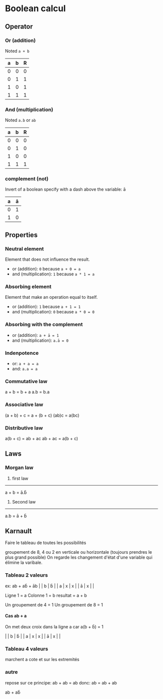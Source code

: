 # Boolean calcul

## Operator

### Or (addition)

Noted `a + b`

| a | b | R |
|---|---|---|
| 0 | 0 | 0 |
| 0 | 1 | 1 |
| 1 | 0 | 1 |
| 1 | 1 | 1 |

### And (multiplication)

Noted `a.b` or `ab`

| a | b | R |
|---|---|---|
| 0 | 0 | 0 |
| 0 | 1 | 0 |
| 1 | 0 | 0 |
| 1 | 1 | 1 |

### complement (not)
                                                            
Invert of a boolean specify with a dash above the variable: ā

| a | ā |
|---|---|
| 0 | 1 |
| 1 | 0 |

## Properties

### Neutral element

Element that does not influence the result.

- or (addition):        `0` because `a + 0 = a`
- and (multiplication): `1` because `a * 1 = a`

### Absorbing element

Element that make an operation equal to itself.

- or (addition):        `1` because `a + 1 = 1`
- and (multiplication): `0` because `a * 0 = 0`

### Absorbing with the complement

- or (addition):        `a + ā = 1`
- and (multiplication): `a.ā = 0`

### Indenpotence

- or: `a + a = a`
- and: `a.a = a`

### Commutative law

a + b = b + a
a.b = b.a

### Associative law

(a + b) + c = a + (b + c)
(ab)c = a(bc)

### Distributive law

a(b + c) = ab + ac
ab + ac = a(b + c)

## Laws

### Morgan law

1. first law
_____
a + b = ā.b̄

1. Second law
___
a.b = ā + b̄



## Karnault

Faire le tableau de toutes les possibilités

groupement de 8, 4 ou 2 en verticale ou horizontale (toujours prendres le plus grand possible)
On regarde les changement d'état d'une variable qui élimine la varibale.

### Tableau 2 valeurs

ex: ab + ab̄ + āb
|   | b | b̄ |
| a | x | x |
| ā | x |   |

Ligne 1 = a
Colonne 1 = b
resultat = a + b

Un groupement de 4 = 1
Un groupement de 8 = 1


#### Cas ab + a

On met deux croix dans la ligne a car a(b + b̄) = 1

|   | b | b̄ |
| a | x | x [|](|.md)
| ā | x |   |

### Tableau 4 valeurs

marchent a cote et sur les extremités

### autre

repose sur ce principe:
ab + ab = ab
donc:
ab = ab + ab

ab + ab̄

